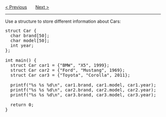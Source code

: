 <a href="/Structures/Modify.md">&lt; Previous</a>
&nbsp;&nbsp;&nbsp;&nbsp;&nbsp;
<a href="/Quiz.md">Next &gt;</a>
<hr>
Use a structure to store different information about Cars:
<pre>
struct Car {
  char brand[50];
  char model[50];
  int year;
};<br>
int main() {
  struct Car car1 = {"BMW", "X5", 1999};
  struct Car car2 = {"Ford", "Mustang", 1969};
  struct Car car3 = {"Toyota", "Corolla", 2011};<br>
  printf("%s %s %d\n", car1.brand, car1.model, car1.year);
  printf("%s %s %d\n", car2.brand, car2.model, car2.year);
  printf("%s %s %d\n", car3.brand, car3.model, car3.year);<br>
  return 0;
}
</pre>
